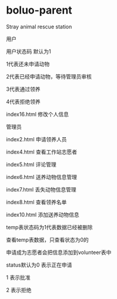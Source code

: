 # boluo-parent
 Stray animal rescue station



用户

用户状态码		默认为1

1代表还未申请动物

2代表已经申请动物，等待管理员审核

3代表通过领养

4代表拒绝领养





index16.html		修改个人信息



管理员

index2.html		申请领养人员

index4.html		查看工作站志愿者

index5.html		评论管理

index6.html		送养动物信息管理

index7.html		丢失动物信息管理

index8.html		查看领养名单

index10.html		添加送养动物信息





temp表状态码为1代表数据已经被删除

查看temp表数据，只查看状态为0的





申请成为志愿者会把信息添加到volunteer表中

status默认为0		表示正在申请

1		表示批准

2		表示拒绝

